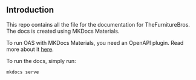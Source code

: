 ## Introduction

This repo contains all the file for the documentation for TheFurnitureBros. The docs is created using MKDocs Materials.

To run OAS with MKDocs Materials, you need an OpenAPI plugin. Read more about it [here](https://www.neoteroi.dev/mkdocs-plugins/web/oad/).

To run the docs, simply run:

```
mkdocs serve
```
